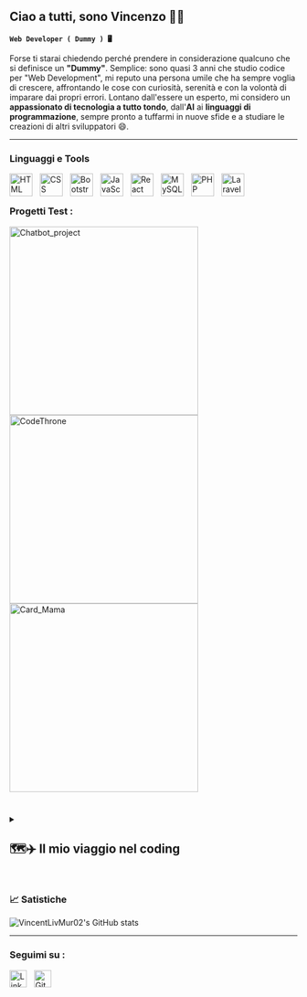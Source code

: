 ## Ciao a tutti, sono Vincenzo 👋😊

**`Web Developer ( Dummy ) 🖥️`** 

Forse ti starai chiedendo perché prendere in considerazione qualcuno che si definisce un **"Dummy"**. Semplice: sono quasi 3 anni che studio codice per "Web Development", mi reputo una persona umile che ha sempre voglia di crescere, affrontando le cose con curiosità, serenità e con la volontà di imparare dai propri errori. Lontano dall'essere un esperto,  mi considero un **appassionato di tecnologia a tutto tondo**, dall'**AI** ai **linguaggi di programmazione**, sempre pronto a tuffarmi in nuove sfide e a studiare le creazioni di altri sviluppatori 😄.
</br>

---

### Linguaggi e Tools

<img align="left" alt="HTML" width="40px" style="padding-right:10px;" src="https://cdn.jsdelivr.net/gh/devicons/devicon@latest/icons/html5/html5-plain-wordmark.svg" />
<img align="left" alt="CSS" width="40px" style="padding-right:10px;" src="https://cdn.jsdelivr.net/gh/devicons/devicon@latest/icons/css3/css3-plain-wordmark.svg" />
<img align="left" alt="Bootstrap" width="40px" style="padding-right:10px;" src="https://cdn.jsdelivr.net/gh/devicons/devicon@latest/icons/bootstrap/bootstrap-original.svg" />
<img align="left" alt="JavaScript" width="40px" style="padding-right:10px;" src="https://cdn.jsdelivr.net/gh/devicons/devicon@latest/icons/javascript/javascript-plain.svg" />
<img align="left" alt="React" width="40px" style="padding-right:10px;" src="https://cdn.jsdelivr.net/gh/devicons/devicon@latest/icons/react/react-original-wordmark.svg" />
<img align="left" alt="MySQL" width="40px" style="padding-right:10px;" src="https://cdn.jsdelivr.net/gh/devicons/devicon@latest/icons/mysql/mysql-original-wordmark.svg" />
<img align="left" alt="PHP" width="40px" style="padding-right:10px;" src="https://cdn.jsdelivr.net/gh/devicons/devicon@latest/icons/php/php-original.svg" />
<img align="left" alt="Laravel" width="40px" style="padding-right:10px;" src="https://cdn.jsdelivr.net/gh/devicons/devicon@latest/icons/laravel/laravel-original.svg" />
</br>

# 

### Progetti Test : 

<a href="https://github.com/VincentLivMur02/Chatbot_project">
    <img src="https://github-readme-stats.vercel.app/api/pin/?show_owner=true&username=VincentLivMur02&repo=Chatbot_project&theme=discord_old_blurple" width="330"  alt="Chatbot_project">
</a>

<a href="https://github.com/VincentLivMur02/CodeThrone">
    <img src="https://github-readme-stats.vercel.app/api/pin/?show_owner=true&username=VincentLivMur02&repo=CodeThrone&theme=discord_old_blurple" width="330" alt="CodeThrone">
</a>

<a href="https://github.com/VincentLivMur02/Card_Mama">
    <img src="https://github-readme-stats.vercel.app/api/pin/?show_owner=true&username=VincentLivMur02&repo=Card_Mama&theme=discord_old_blurple" width="330" alt="Card_Mama">
</a>

#

<details>
    <summary><h2>🗺️✈️ Il mio viaggio nel coding</h2></summary>
    Verso la fine del 4° / inizio 5° anno di liceo linguistico, ho iniziato a curiosare e a capire come funzionassero le cose dietro lo schermo, soprattutto nel mondo del Web. Ho mosso i primi passi da autodidatta, esplorando diversi tutorial su YouTube.
    </br></br>
    Abbandonata l'idea di un percorso universitario tradizionale, ho deciso di intraprendere la strada dello sviluppo web, spinto da una forte passione per la tecnologia. Ho iniziato il mio viaggio con un corso di programmazione che mi ha fornito le prime basi e, nonostante le sfide iniziali, ho sviluppato un approccio pratico e tenace alla risoluzione dei problemi. 
    </br></br>
    Questo primo successo mi ha spinto a iscrivermi a un percorso formativo più strutturato, dove mi sto specializzando nello sviluppo Full Stack. Sto acquisendo solide competenze Front-End con <b>HTML</b>,<b>CSS</b> e <b>JavaScript</b>, esplorando framework e librerie moderne come <b>React</b>, <b>Bootstrap</b> e <b>Tailwind</b>. Sto poi approfondendo le tecnologie Back-End, lavorando con <b>GitHub</b>, <b>MySQL</b>, <b>PHP</b> e <b>Laravel</b>.
    </br></br>
    Sono convinto che il percorso di apprendimento sia continuo e sono sempre pronto ad affrontare nuove sfide per padroneggiare al meglio le tecnologie che ho studiato e a scoprirne di nuove. Un saluto a tutti! 👋☺️
    </br></br>
</details>

# 

### 📈 Satistiche 

![VincentLivMur02's GitHub stats](https://github-readme-stats.vercel.app/api?username=VincentLivMur02&show_icons=true&theme=discord_old_blurple)
</br>

---

### Seguimi su :
<a href="https://www.linkedin.com/in/vincenzo-livio-murlo-859b98334/">
    <img align="left" alt="Linkedin" width="30px" style="padding-right:10px;" src="https://cdn.jsdelivr.net/gh/devicons/devicon@latest/icons/linkedin/linkedin-original.svg"/>
</a>
<a href="https://github.com/VincentLivMur02">
    <img align="left" alt="GitHub" width="30px" style="padding-right:10px;" src="https://cdn.jsdelivr.net/gh/devicons/devicon@latest/icons/git/git-original.svg"/>
</a>

</br>
</br>


<!-- ispirato al tutorial di @ForrestKnight: https://www.youtube.com/watch?v=9A8sQZDRn5o

Fonti citate nel video :
@anuraghazra https://github.com/anuraghazra/github-readme-stats/tree/master?tab=readme-ov-file#github-stats-card;
 
@codeSTACKr https://github.com/codeSTACKr/codeSTACKr;

@DenverCoder1 https://github.com/DenverCoder1/DenverCoder1-->


          



